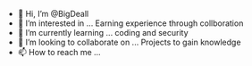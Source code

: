 - 👋 Hi, I’m @BigDeall
- 👀 I’m interested in ... Earning experience through collboration
- 🌱 I’m currently learning ... coding and security
- 💞️ I’m looking to collaborate on ... Projects to gain knowledge
- 📫 How to reach me ...

<!---
BigDeall/BigDeall is a ✨ special ✨ repository because its `README.md` (this file) appears on your GitHub profile.
You can click the Preview link to take a look at your changes.
--->
